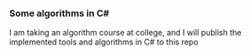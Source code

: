 ### Some algorithms in C#
I am taking an algorithm course at college, and I will publish the implemented tools and algorithms in C# to this repo